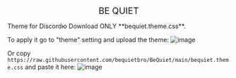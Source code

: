<p style="text-align: center;">
    <span style="text-transform: uppercase; font-size: 20;">Be Quiet</span>
</p>
Theme for Discordю Download ONLY **bequiet.theme.css**.

To apply it go to "theme" setting and upload the theme:
![image](https://github.com/user-attachments/assets/9452e169-4c58-443e-a70d-6e35dffeef1a)

Or copy `https://raw.githubusercontent.com/bequietbro/BeQuiet/main/bequiet.theme.css` and paste it here: 
![image](https://github.com/user-attachments/assets/7e4b85c9-337a-44dd-99de-c44b20665d10)

